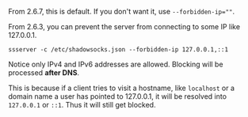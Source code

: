 From 2.6.7, this is default. If you don't want it, use `--forbidden-ip=""`.

From 2.6.3, you can prevent the server from connecting to some IP like 127.0.0.1.

    ssserver -c /etc/shadowsocks.json --forbidden-ip 127.0.0.1,::1

Notice only IPv4 and IPv6 addresses are allowed. Blocking will be processed **after DNS**.

This is because if a client tries to visit a hostname, like `localhost` or a domain name
a user has pointed to 127.0.0.1, it will be resolved into `127.0.0.1` or `::1`.
Thus it will still get blocked.